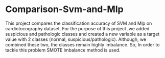 # Comparison-Svm-and-Mlp
This project compares the classification accuracy of SVM and Mlp on cardiotocography dataset. For the purpose of this project ,we added suspicious and pathologic classes and created a new variable as a target value with 2 classes (normal, suspicious/pathologic). Although, we
combined these two, the classes remain highly imbalance. So, In order to tackle this problem SMOTE imbalance method is used. 
